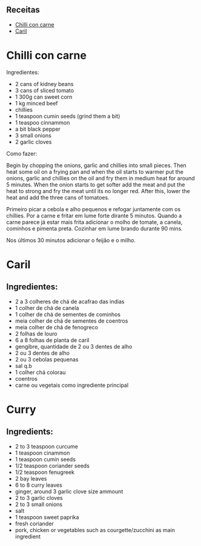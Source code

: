## Receitas

- [Chilli con carne](#chilli-con-carne)
- [Caril](#caril)


# Chilli con carne

Ingredientes:

- 2 cans of kidney beans
- 3 cans of sliced tomato 
- 1 300g can sweet corn 
- 1 kg minced beef 
- chillies
- 1 teaspoon cumin seeds (grind them a bit)
- 1 teaspoo cinnammon 
- a bit black pepper
- 3 small onions 
- 2 garlic cloves 

Como fazer:

Begin by chopping the onions, garlic and chillies into small pieces. Then heat some oil on a frying pan and when the oil starts to warmer put the onions, garlic and chillies on the oil and fry them in medium heat for around 5 minutes.
When the onion starts to get softer add the meat and put the heat to strong and fry the meat until its no longer red. After this, lower the heat and add the three cans of tomatoes. 

Primeiro picar a cebola e alho pequenos e refogar juntamente com os 
chillies. Por a carne e fritar em lume forte dirante 5 minutos. Quando 
a carne parece já estar mais frita adicionar o molho de tomate, a 
canela, cominhos e pimenta preta. Cozinhar em lume brando durante 90 
mins.

Nos últimos 30 minutos adicionar o feijão e o milho.


# Caril

## Ingredientes:

- 2 a 3 colheres de chá de acafrao das indias 
- 1 colher de chá de canela
- 1 colher de chá de sementes de cominhos 
- meia colher de chá de sementes de coentros 
- meia colher de chá de fenogreco 
- 2 folhas de louro 
- 6 a 8 folhas de planta de caril 
- gengibre, quantidade de 2 ou 3 dentes de alho 
- 2 ou 3 dentes de alho 
- 2 ou 3 cebolas pequenas 
- sal q.b 
- 1 colher chá colorau 	
- coentros 
- carne ou vegetais como ingrediente principal
	

 
 
 
# Curry 
## Ingredients:

 -  2 to 3 teaspoon curcume
 -  1 teaspoon cinammon
 -  1 teaspoon cumin seeds
 - 1/2 teaspoon coriander seeds
 - 1/2 teaspoon fenugreek
 - 2 bay leaves
 - 6 to 8 curry leaves
 - ginger, around 3 garlic clove size ammount
 - 2 to 3 garlic cloves
 - 2 to 3 small onions
 - salt
 - 1 teaspoon sweet paprika
 - fresh coriander
 - pork, chicken or vegetables such as courgette/zucchini as main ingredient
 
 
 
